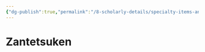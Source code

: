 ```yaml
---
{"dg-publish":true,"permalink":"/8-scholarly-details/specialty-items-and-materials/key-items/artifacts/imperial-regalia/zantetsuken/","noteIcon":""}
---
```


# Zantetsuken

